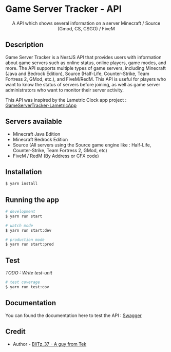 # Game Server Tracker - API

  <p align="center">A API which shows several information on a server Minecraft / Source (Gmod, CS, CSGO) / FiveM</p>

## Description

Game Server Tracker is a NestJS API that provides users with information about game servers such as online status, online players, game modes, and more.
The API supports multiple types of game servers, including Minecraft (Java and Bedrock Edition), Source (Half-Life, Counter-Strike, Team Fortress 2, GMod, etc.), and FiveM/RedM.
 This API is useful for players who want to know the status of servers before joining, as well as game server administrators who want to monitor their server activity.

This API was inspired by the Lametric Clock app project : [GameServerTracker-LametricApp](https://github.com/BliTz037/GameServerTracker-LametricApp)

## Servers available
- Minecraft Java Edition
- Minecraft Bedrock Edition
- Source (All servers using the Source game engine like : Half-Life, Counter-Strike, Team Fortress 2, GMod, etc)
- FiveM / RedM (By Address or CFX code)

## Installation

```bash
$ yarn install
```

## Running the app

```bash
# development
$ yarn run start

# watch mode
$ yarn run start:dev

# production mode
$ yarn run start:prod
```

## Test

*TODO : Write test-unit*
```bash
# test coverage
$ yarn run test:cov
```

## Documentation

You can found the documentation here to test the API : [Swagger](http://localhost:3000/api-docs/)

## Credit

- Author - [BliTz_37 - A guy from Tek](https://github.com/BliTz037/)

